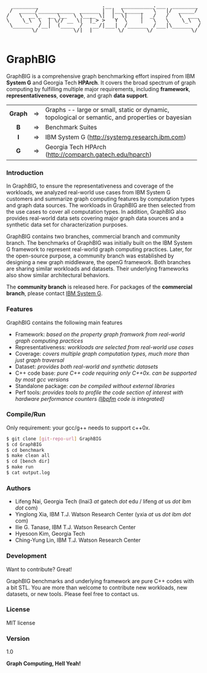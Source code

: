 <pre style="display:inline-block;line-height:13px;">
  ________                    .__   __________.___  ________ 
 /  _____/___________  ______ |  |__\______   \   |/  _____/ 
/   \  __\_  __ \__  \ \____ \|  |  \|    |  _/   /   \  ___ 
\    \_\  \  | \// __ \|  |_> >   Y  \    |   \   \    \_\  \
 \______  /__|  (____  /   __/|___|  /______  /___|\______  /
        \/           \/|__|        \/       \/            \/ 
</pre>

# GraphBIG
GraphBIG is a comprehensive graph benchmarking effort inspired from IBM __System G__ and Georgia Tech __HPArch__. It covers the broad spectrum of graph computing by fulfilling multiple major requirements, including __framework__, 
__representativeness__, __coverage__, and graph __data support__.

| | | |
|:----:|---|----|
|**Graph**| => | Graphs -- large or small, static or dynamic, topological or semantic, and properties or bayesian |
|**B**| => |Benchmark Suites|
|**I**|=>|IBM System G  (http://systemg.research.ibm.com)  |
|**G**|=>|Georgia Tech HPArch (http://comparch.gatech.edu/hparch)|


### Introduction
In GraphBIG, to ensure the representativeness
and coverage of the workloads, we analyzed real-world
use cases from IBM System G customers and summarize graph computing features 
by computation types and graph data sources.
The workloads in GraphBIG are then selected from the use cases 
to cover all computation types.
In addition, GraphBIG also provides real-world data
sets covering major graph data sources and a synthetic data set
for characterization purposes. 

GraphBIG contains two branches, commercial branch and community branch.
The benchmarks of GraphBIG was initially built on the
IBM System G framework to represent real-world graph computing practices.
Later, for the open-source purpose, a community branch was established
by designing a new graph middleware, the openG framework. 
Both branches are sharing similar workloads and datasets. Their underlying frameworks
also show similar architectural behaviors. 

The __community branch__ is released here. 
For packages of the __commercial branch__, please contact [IBM System G].

### Features
GraphBIG contains the following main features
- Framework: _based on the property graph framwork from real-world graph computing practices_
- Representativeness: _workloads are selected from real-world use cases_
- Coverage: _covers multiple graph computation types, much more than just graph traversal_
- Dataset: _provides both real-world and synthetic datasets_
- C++ code base: _pure C++ code requiring only C++0x. can be supported by most gcc versions_
- Standalone package: _can be compiled without external libraries_
- Perf tools: _provides tools to profile the code section of interest with hardware performance counters ([libpfm] code is integrated)_ 



### Compile/Run

Only requirement: your gcc/g++ needs to support c++0x.

```sh
$ git clone [git-repo-url] GraphBIG
$ cd GraphBIG
$ cd benchmark
$ make clean all
$ cd [bench dir]
$ make run
$ cat output.log
```

### Authors
- Lifeng Nai, Georgia Tech (lnai3 _at_ gatech _dot_ edu / lifeng _at_ us _dot_ ibm _dot_ com)  
- Yinglong Xia, IBM T.J. Watson Research Center (yxia _at_ us _dot_ ibm _dot_ com)  
- Ilie G. Tanase, IBM T.J. Watson Research Center  
- Hyesoon Kim, Georgia Tech  
- Ching-Yung Lin, IBM T.J. Watson Research Center

### Development

Want to contribute? Great!

GraphBIG benchmarks and underlying framework are pure C++ codes with a bit STL. 
You are more than welcome to contribute new workloads, new datasets, or new tools. Please
feel free to contact us. 

### License
MIT license

### Version
1.0

**Graph Computing, Hell Yeah!**

[IBM System G]:http://systemg.research.ibm.com/
[libpfm]:http://perfmon2.sourceforge.net/
